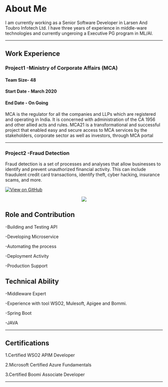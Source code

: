 # About Me
I am currently working as a Senior Software Developer in Larsen And Toubro Infotech Ltd.
I have three years of experience in middle-ware technologies and currently ungeroing a Executive PG program in ML/AI.

---
## Work Experience

### Project1 -Ministry of Corporate Affairs (MCA)
#### Team Size- 48
#### Start Date - March 2020
#### End Date - On Going

MCA is the regulator for all the companies and LLPs which are registered and operating in India. It is concerned with administration of the CA 1956 and other allied acts and rules.
MCA21 is a transformational and successful project that enabled easy and secure access to MCA services by the stakeholders, corporate sector as well as investors, through MCA portal

---
### Project2 -Fraud Detection

Fraud detection is a set of processes and analyses that allow businesses to identify and prevent unauthorized financial activity. This can include fraudulent credit card transactions, identify theft, cyber hacking, insurance scams, and more.

[![View on GitHub](https://img.shields.io/badge/GitHub-View_on_GitHub-blue?logo=GitHub)](https://github.com/Harshal-Bhatkar/fraud_detection)

<center><img src="images/fraud-detection.png"/></center>


## Role and Contribution
-Building and Testing API 

-Developing Microservice 

-Automating the process

-Deployment Activity

-Production Support

## Technical Ability

-Middleware Expert

-Experience with tool WSO2, Mulesoft, Apigee and Bommi.

-Spring Boot

-JAVA


---
## Certifications
1.Certified WSO2 APIM Developer

2.Microsoft Certified Azure Fundamentals

3.Certified Boomi Associate Developer


---


